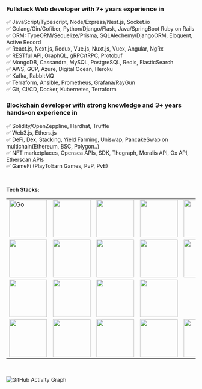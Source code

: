 ### Fullstack Web developer with 7+ years experience in <br />
✅    JavaScript/Typescript, Node/Express/Nest.js, Socket.io<br />
✅    Golang/Gin/Gofiber, Python/Django/Flask, Java/SpringBoot  Ruby on Rails<br />
✅    ORM: TypeORM/Sequelize/Prisma, SQLAlechemy/DjangoORM, Eloquent, Active Record<br />
✅    React.js, Next.js, Redux, Vue.js, Nuxt.js, Vuex, Angular, NgRx<br />
✅    RESTful API, GraphQL, gRPC/tRPC, Protobuf <br />
✅    MongoDB, Cassandra, MySQL, PostgreSQL, Redis, ElasticSearch <br />
✅    AWS, GCP, Azure, Digital Ocean, Heroku <br />
✅    Kafka, RabbitMQ <br />
✅    Terraform, Ansible, Prometheus, Grafana/RayGun <br />
✅    Git, CI/CD, Docker, Kubernetes, Terraform <br />

### Blockchain developer with strong knowledge and 3+ years hands-on experience in <br />
✅    Solidity/OpenZeppline, Hardhat, Truffle <br />
✅    Web3.js, Ethers.js <br />
✅    DeFi, Dex, Stacking, Yield Farming, Uniswap, PancakeSwap on multichain(Ethereum, BSC, Polygon..) <br />
✅    NFT marketplaces, Opensea APIs, SDK, Thegraph, Moralis API, Ox API, Etherscan APIs <br />
✅    GameFi (PlayToEarn Games, PvP, PvE) <br />


<br />


**Tech Stacks:**  
<table>
  <tr>
    <td><img src="https://cdn.iconscout.com/icon/free/png-64/free-go-77-1175166.png" width="100" title="Go"></td>
    <td><img src="https://cdn.iconscout.com/icon/free/png-64/python-2-226051.png" width="100"></td>
    <td><img src="https://cdn.iconscout.com/icon/free/png-64/node-js-1174925.png" width="100"></td>
    <td><img src="https://cdn.iconscout.com/icon/free/png-64/javascript-24-1174950.png" width="100"></td>
    <td><img src="https://cdn.iconscout.com/icon/free/png-64/typescript-1174965.png" width="100"></td>
    <td><img src="https://skillicons.dev/icons?i=django&theme=light" width="100"></td>
    <td><img src="https://skillicons.dev/icons?i=flask&theme=light" width="100"></td>
    <td><img src="https://skillicons.dev/icons?i=fastapi&theme=light" width="100"></td>
    <td><img src="https://cdn.iconscout.com/icon/free/png-64/free-express-8-1175029.png" width="100"></td>
    <td><img src="https://skillicons.dev/icons?i=nestjs&theme=light" width="100"></td>
    <td><img src="https://cdn.iconscout.com/icon/free/png-64/java-59-1174952.png" width="100"></td>
    <td><img src="https://skillicons.dev/icons?i=spring&theme=light" width="100"></td>
    <td><img src="https://cdn.iconscout.com/icon/free/png-64/mysql-18-1174938.png" width="100"></td>
  </tr>
  <tr>
    <td><img src="https://cdn.iconscout.com/icon/free/png-64/html5-2474805-2056091.png" width="100"></td>
    <td><img src="https://cdn.iconscout.com/icon/free/png-64/react-3-1175109.png" width="100"></td>
    <td><img src="https://cdn.iconscout.com/icon/free/png-64/vue-282497.png" width="100"></td>
    <td><img src="https://cdn.iconscout.com/icon/free/png-64/angular-3-226070.png" width="100"></td>
    <td><img src="https://cdn.iconscout.com/icon/free/png-64/webpack-1-1174980.png" width="100"></td>
    <td><img src="https://cdn.iconscout.com/icon/free/png-64/laravel-226015.png" width="100"></td>
    <td><img src="https://cdn.iconscout.com/icon/free/png-64/symfony-3-1174988.png" width="100"></td>
    <td><img src="https://cdn.iconscout.com/icon/free/png-64/free-ansible-282283.png" width="100"></td>
    <td><img src="https://cdn.iconscout.com/icon/free/png-64/gradle-2-1174969.png" width="100"></td>
    <td><img src="https://cdn.iconscout.com/icon/free/png-64/nginx-4-1174926.png" width="100"></td>
    <td><img src="https://cdn.iconscout.com/icon/free/png-64/apple-1237-1174963.png" width="100"></td>
    <td><img src="https://cdn.iconscout.com/icon/free/png-64/electron-67-1175035.png" width="100"></td>
    <td><img src="https://cdn.iconscout.com/icon/free/png-64/free-prometheus-282488.png" width="100"></td>
  </tr>
  <tr>
    <td><img src="https://cdn.iconscout.com/icon/free/png-64/github-170-1175028.png" width="100"></td>
    <td><img src="https://cdn.iconscout.com/icon/free/png-64/rubymine-1175004.png" width="100"></td>
    <td><img src="https://cdn.iconscout.com/icon/free/png-64/pycharm-1175008.png" width="100"></td>
    <td><img src="https://cdn.iconscout.com/icon/free/png-64/visualstudio-1-1174964.png" width="100"></td>
  </tr>
  <tr>
    <td><img src="https://skillicons.dev/icons?i=aws&theme=light" width="100"></td>
    <td><img src="https://skillicons.dev/icons?i=gcp&theme=light" width="100"></td>
    <td><img src="https://skillicons.dev/icons?i=azure&theme=light" width="100"></td>
    <td><img src="https://skillicons.dev/icons?i=git&theme=light" width="100"></td>
    <td><img src="https://skillicons.dev/icons?i=github&theme=light" width="100"></td>
    <td><img src="https://skillicons.dev/icons?i=gitlab&theme=light" width="100"></td>
    <td><img src="https://skillicons.dev/icons?i=docker&theme=light" width="100"></td>
    <td><img src="https://skillicons.dev/icons?i=kubernetes&theme=light" width="100"></td>
  </tr>
</table>

<br/>

![GitHub Activity Graph](https://activity-graph.herokuapp.com/graph?username=mogw&bg_color=333333&color=00ffff&line=00ffff&point=ffffff&area=true&hide_border=false)

